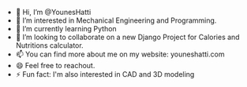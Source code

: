- 👋 Hi, I’m @YounesHatti
- 👀 I’m interested in Mechanical Engineering and Programming.
- 🌱 I’m currently learning Python
- 🤝 I’m looking to collaborate on a new Django Project for Calories and Nutritions calculator.
- 📫 You can find more about me on my website: youneshatti.com
- 😄 Feel free to reachout.
- ⚡ Fun fact: I'm also interested in CAD and 3D modeling
